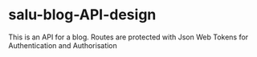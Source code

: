 # salu-blog-API-design
This is an API for a blog. Routes are protected with Json Web Tokens for Authentication and Authorisation
